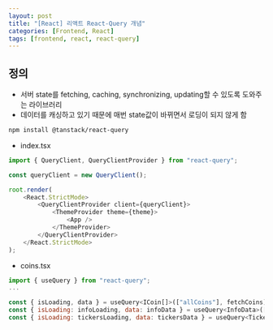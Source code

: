 ```yaml
---
layout: post
title: "[React] 리액트 React-Query 개념"
categories: [Frontend, React]
tags: [frontend, react, react-query]
---
```


## 정의
- 서버 state를 fetching, caching, synchronizing, updating할 수 있도록 도와주는 라이브러리
- 데이터를 캐싱하고 있기 때문에 매번 state값이 바뀌면서 로딩이 되지 않게 함

```bash
npm install @tanstack/react-query
```

- index.tsx

```js
import { QueryClient, QueryClientProvider } from "react-query";

const queryClient = new QueryClient();

root.render(
    <React.StrictMode>
        <QueryClientProvider client={queryClient}>
            <ThemeProvider theme={theme}>
                <App />
            </ThemeProvider>
        </QueryClientProvider>
    </React.StrictMode>
);
```

- coins.tsx

```js
import { useQuery } from "react-query";
...

const { isLoading, data } = useQuery<ICoin[]>(["allCoins"], fetchCoins); // "allCoins"는 쿼리 키 값(고유값), fetchCoin는 함수명
const { isLoading: infoLoading, data: infoData } = useQuery<InfoData>(["info", coinId], () => fetchCoinInfo(coinId)); // 함수에서 인자가 필요한 경우
const { isLoading: tickersLoading, data: tickersData } = useQuery<TickerData>(["tickers", coinId], () => fetchCoinTickers(coinId), {refetchInterval: 5000,}); // 3번째 인자로 인터벌을 넣어서 자동으로 fetch 할수 있음
```


